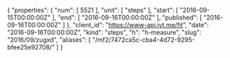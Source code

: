 {
  "properties": {
    "num": [
      5521
    ],
    "unit": [
      "steps"
    ],
    "start": [
      "2016-09-15T00:00:00Z"
    ],
    "end": [
      "2016-09-16T00:00:00Z"
    ],
    "published": [
      "2016-09-16T00:00:00Z"
    ]
  },
  "client_id": "https://www-api.jvt.me/fit",
  "date": "2016-09-16T00:00:00Z",
  "kind": "steps",
  "h": "h-measure",
  "slug": "2016/09/zugxd",
  "aliases": [
    "/mf2/7472ca5c-cba4-4d72-9295-bfee25e92708/"
  ]
}

